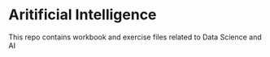 # Aritificial Intelligence
 This repo contains workbook and exercise files related to Data Science and AI
